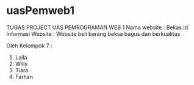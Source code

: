# uasPemweb1
TUGAS PROJECT UAS PEMROGRAMAN WEB 1
Nama website : Bekas.Id
Informasi Website : Website beli barang beksa bagus dan berkualitas

Oleh Kelompok 7 :
1. Laila
2. Willy
3. Tiara
4. Farhan
